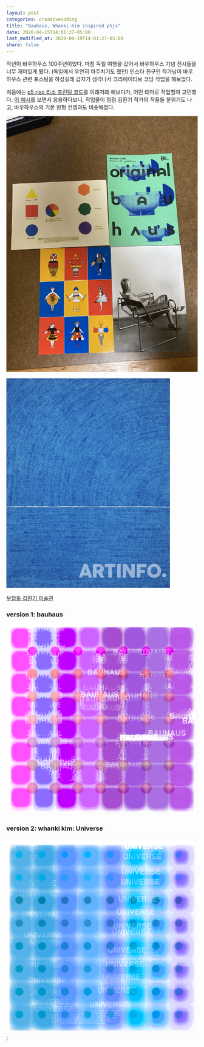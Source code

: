 ```yaml
---
layout: post
categories: creativecoding
title: "Bauhaus, Whanki-Kim inspired p5js"
date: 2020-04-15T14:01:27-05:00
last_modified_at: 2020-04-19T14:01:27-05:00
share: false
---
```


작년이 바우하우스 100주년이었다. 마침 독일 여행을 갔어서 바우하우스 기념 전시들을 너무 재미있게 봤다.
(독일에서 우연히 마주치기도 했던) 인스타 친구인 작가님이 바우하우스 관련 포스팅을 하셨길래 갑자기 생각나서 크리에이티브 코딩 작업을 해보았다. 
 
처음에는 [p5 riso 리소 프린팅 코드](https://antiboredom.github.io/p5.riso/)를 이래저래 해보다가, 어떤 테마로 작업할까 고민했다.
[이 예시](https://editor.p5js.org/brain/sketches/i1gDFtMAI)를 보면서 응용하다보니, 작업물이 점점 김환기 작가의 작품들 분위기도 나고, 바우하우스의 기본 원형 컨셉과도 비슷해졌다.

![image](../../images/bauhaus.jpg)

![김환기 작가 작품](../../images/whanki.jpg)

[부암동 김환기 미술관](http://www.whankimuseum.org/new_html/main.php)

### version 1: bauhaus
![작업물 스크린샷](../../images/bauhausP5.png)

### version 2: whanki kim: Universe
![screenshot](../../images/universe.png);
